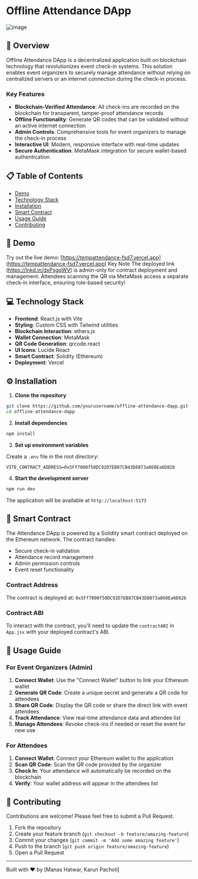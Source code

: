# Offline Attendance DApp

![image](https://github.com/user-attachments/assets/ceadc40f-305e-4007-a483-9c0467bc5be8)


## 🌟 Overview

Offline Attendance DApp is a decentralized application built on blockchain technology that revolutionizes event check-in systems. This solution enables event organizers to securely manage attendance without relying on centralized servers or an internet connection during the check-in process.

### Key Features

- **Blockchain-Verified Attendance**: All check-ins are recorded on the blockchain for transparent, tamper-proof attendance records
- **Offline Functionality**: Generate QR codes that can be validated without an active internet connection
- **Admin Controls**: Comprehensive tools for event organizers to manage the check-in process
- **Interactive UI**: Modern, responsive interface with real-time updates
- **Secure Authentication**: MetaMask integration for secure wallet-based authentication

## 📋 Table of Contents

- [Demo](#-demo)
- [Technology Stack](#-technology-stack)
- [Installation](#-installation)
- [Smart Contract](#-smart-contract)
- [Usage Guide](#-usage-guide)
- [Contributing](#-contributing)

## 🚀 Demo

Try out the live demo: [https://tempattendance-fsd7.vercel.app](https://tempattendance-fsd7.vercel.app)
Key Note
The deployed link (https://lnkd.in/dxPxgqWV) is admin-only for contract deployment and management. Attendees scanning the QR via MetaMask access a separate check-in interface, ensuring role-based security! 

## 💻 Technology Stack

- **Frontend**: React.js with Vite
- **Styling**: Custom CSS with Tailwind utilities
- **Blockchain Interaction**: ethers.js
- **Wallet Connection**: MetaMask
- **QR Code Generation**: qrcode.react
- **UI Icons**: Lucide React
- **Smart Contract**: Solidity (Ethereum)
- **Deployment**: Vercel

## ⚙️ Installation

1. **Clone the repository**

```bash
git clone https://github.com/yourusername/offline-attendance-dapp.git
cd offline-attendance-dapp
```

2. **Install dependencies**

```bash
npm install
```

3. **Set up environment variables**

Create a `.env` file in the root directory:

```
VITE_CONTRACT_ADDRESS=0x5Ff7000f50DC92D7EB87CB43D8873a860Ea6D82b
```

4. **Start the development server**

```bash
npm run dev
```

The application will be available at `http://localhost:5173`

## 📝 Smart Contract

The Attendance DApp is powered by a Solidity smart contract deployed on the Ethereum network. The contract handles:

- Secure check-in validation
- Attendance record management
- Admin permission controls
- Event reset functionality

### Contract Address

The contract is deployed at: `0x5Ff7000f50DC92D7EB87CB43D8873a860Ea6D82b`

### Contract ABI

To interact with the contract, you'll need to update the `contractABI` in `App.jsx` with your deployed contract's ABI.

## 📱 Usage Guide

### For Event Organizers (Admin)

1. **Connect Wallet**: Use the "Connect Wallet" button to link your Ethereum wallet
2. **Generate QR Code**: Create a unique secret and generate a QR code for attendees
3. **Share QR Code**: Display the QR code or share the direct link with event attendees
4. **Track Attendance**: View real-time attendance data and attendee list
5. **Manage Attendees**: Revoke check-ins if needed or reset the event for new use

### For Attendees

1. **Connect Wallet**: Connect your Ethereum wallet to the application
2. **Scan QR Code**: Scan the QR code provided by the organizer
3. **Check In**: Your attendance will automatically be recorded on the blockchain
4. **Verify**: Your wallet address will appear in the attendees list


## 👥 Contributing

Contributions are welcome! Please feel free to submit a Pull Request.

1. Fork the repository
2. Create your feature branch (`git checkout -b feature/amazing-feature`)
3. Commit your changes (`git commit -m 'Add some amazing feature'`)
4. Push to the branch (`git push origin feature/amazing-feature`)
5. Open a Pull Request



---

Built with ❤️ by [Manas Hatwar, Karun Pacholi]
